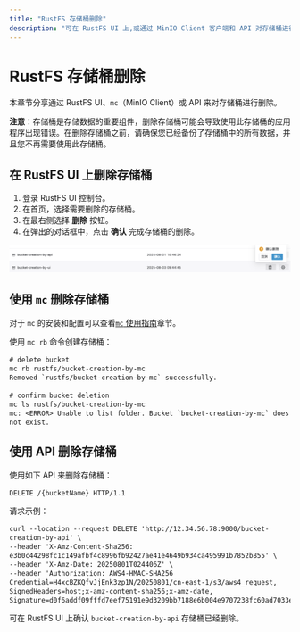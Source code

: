```yaml
---
title: "RustFS 存储桶删除"
description: "可在 RustFS UI 上,或通过 MinIO Client 客户端和 API 对存储桶进行删除.​"
---
```


# RustFS 存储桶删除

本章节分享通过 RustFS UI、`mc`（MinIO Client）或 API 来对存储桶进行删除。

**注意**：存储桶是存储数据的重要组件，删除存储桶可能会导致使用此存储桶的应用程序出现错误。在删除存储桶之前，请确保您已经备份了存储桶中的所有数据，并且您不再需要使用此存储桶。

## 在 RustFS UI 上删除存储桶

1. 登录 RustFS UI 控制台。
1. 在首页，选择需要删除的存储桶。
1. 在最右侧选择 **删除** 按钮。
1. 在弹出的对话框中，点击 **确认** 完成存储桶的删除。

![bucket deletion](images/bucket-deletion-on-ui.png)

## 使用 `mc` 删除存储桶

对于 `mc` 的安装和配置可以查看[`mc` 使用指南](../../developer/mc.md)章节。

使用 `mc rb` 命令创建存储桶：

```
# delete bucket
mc rb rustfs/bucket-creation-by-mc
Removed `rustfs/bucket-creation-by-mc` successfully.

# confirm bucket deletion
mc ls rustfs/bucket-creation-by-mc
mc: <ERROR> Unable to list folder. Bucket `bucket-creation-by-mc` does not exist.
```

## 使用 API 删除存储桶

使用如下 API 来删除存储桶：

```
DELETE /{bucketName} HTTP/1.1
```

请求示例：

```
curl --location --request DELETE 'http://12.34.56.78:9000/bucket-creation-by-api' \
--header 'X-Amz-Content-Sha256: e3b0c44298fc1c149afbf4c8996fb92427ae41e4649b934ca495991b7852b855' \
--header 'X-Amz-Date: 20250801T024406Z' \
--header 'Authorization: AWS4-HMAC-SHA256 Credential=H4xcBZKQfvJjEnk3zp1N/20250801/cn-east-1/s3/aws4_request, SignedHeaders=host;x-amz-content-sha256;x-amz-date, Signature=d0f6addf09fffd7eef75191e9d3209bb7188e6b004e9707238fc60ad7033edae'
```

可在 RustFS UI 上确认 `bucket-creation-by-api` 存储桶已经删除。
